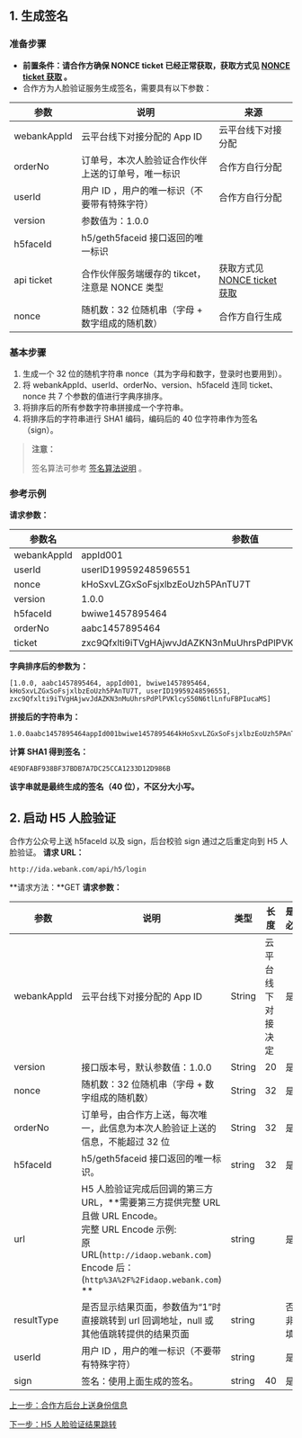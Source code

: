 ## 1. 生成签名
### 准备步骤
- **前置条件：请合作方确保 NONCE ticket 已经正常获取，获取方式见 [NONCE ticket 获取](/document/product/655/13816) 。**
- 合作方为人脸验证服务生成签名，需要具有以下参数：

| 参数          | 说明                             | 来源                                       |
| ----------- | ------------------------------ | ---------------------------------------- |
| webankAppId | 云平台线下对接分配的 App ID              | 云平台线下对接分配                                |
| orderNo     | 订单号，本次人脸验证合作伙伴上送的订单号，唯一标识      | 合作方自行分配                                  |
| userId      | 用户 ID ，用户的唯一标识（不要带有特殊字符）       | 合作方自行分配                                  |
| version     | 参数值为：1.0.0                     |                                          |
| h5faceId    | h5/geth5faceid 接口返回的唯一标识       |                                          |
| api ticket  | 合作伙伴服务端缓存的 tikcet，注意是 NONCE 类型 | 获取方式见 [NONCE ticket 获取](/document/product/655/13816) |
| nonce       | 随机数：32 位随机串（字母 + 数字组成的随机数）     | 合作方自行生成                                  |
### 基本步骤

1. 生成一个 32 位的随机字符串 nonce（其为字母和数字，登录时也要用到）。
2. 将 webankAppId、userId、orderNo、version、h5faceId 连同 ticket、nonce 共 7 个参数的值进行字典序排序。
3. 将排序后的所有参数字符串拼接成一个字符串。
4. 将排序后的字符串进行 SHA1 编码，编码后的 40 位字符串作为签名（sign）。

> **注意：**
>
> 签名算法可参考 [签名算法说明](/document/product/655/13817) 。

### 参考示例

**请求参数：**

| 参数名         | 参数值                                      |
| ----------- | ---------------------------------------- |
| webankAppId | appId001                                 |
| userId      | userID19959248596551                     |
| nonce       | kHoSxvLZGxSoFsjxlbzEoUzh5PAnTU7T         |
| version     | 1.0.0                                    |
| h5faceId    | bwiwe1457895464                          |
| orderNo     | aabc1457895464                           |
| ticket      | zxc9Qfxlti9iTVgHAjwvJdAZKN3nMuUhrsPdPlPVKlcyS50N6tlLnfuFBPIucaMS |

**字典排序后的参数为：**

```
[1.0.0, aabc1457895464, appId001, bwiwe1457895464, kHoSxvLZGxSoFsjxlbzEoUzh5PAnTU7T, userID19959248596551, zxc9Qfxlti9iTVgHAjwvJdAZKN3nMuUhrsPdPlPVKlcyS50N6tlLnfuFBPIucaMS]
```

**拼接后的字符串为：**

```
1.0.0aabc1457895464appId001bwiwe1457895464kHoSxvLZGxSoFsjxlbzEoUzh5PAnTU7TuserID19959248596551zxc9Qfxlti9iTVgHAjwvJdAZKN3nMuUhrsPdPlPVKlcyS50N6tlLnfuFBPIucaMS
```

**计算 SHA1 得到签名：**

```
4E9DFABF938BF37BDB7A7DC25CCA1233D12D986B
```

**该字串就是最终生成的签名（40 位），不区分大小写。**

## 2. 启动 H5 人脸验证

合作方公众号上送 h5faceId 以及 sign，后台校验 sign 通过之后重定向到 H5 人脸验证。
**请求 URL：**
```
http://ida.webank.com/api/h5/login
```
**请求方法：**GET
**请求参数：**

| 参数          | 说明                                       | 类型     | 长度        | 是否必填  |
| ----------- | ---------------------------------------- | ------ | --------- | ----- |
| webankAppId | 云平台线下对接分配的 App ID                        | String | 云平台线下对接决定 | 是     |
| version     | 接口版本号，默认参数值：1.0.0                        | String | 20        | 是     |
| nonce       | 随机数：32 位随机串（字母 + 数字组成的随机数）               | String | 32        | 是     |
| orderNo     | 订单号，由合作方上送，每次唯一，此信息为本次人脸验证上送的信息，不能超过 32 位 | String | 32        | 是     |
| h5faceId    | h5/geth5faceid 接口返回的唯一标识。                | string | 32        | 是     |
| url         | H5 人脸验证完成后回调的第三方 URL，**需要第三方提供完整 URL 且做 URL Encode。<br>完整 URL Encode 示例:<br>原 URL(`http://idaop.webank.com`)<br>Encode 后：<br>(`http%3A%2F%2Fidaop.webank.com`) ** | string |           | 是     |
| resultType  | 是否显示结果页面，参数值为“1”时直接跳转到 url 回调地址，null 或其他值跳转提供的结果页面 | string |           | 否，非必填 |
| userId      | 用户 ID ，用户的唯一标识（不要带有特殊字符）                 | string |           | 是     |
| sign        | 签名：使用上面生成的签名。                            | string | 40        | 是     |

[上一步：合作方后台上送身份信息](/document/product/655/13829)

[下一步：H5 人脸验证结果跳转](/document/product/655/13827)
